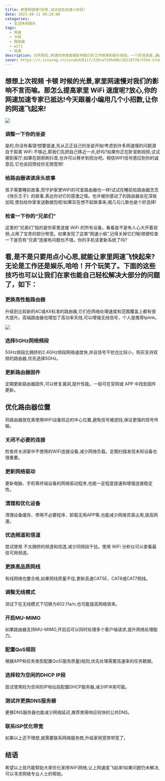 ```yaml
---
title: 家里网速慢?别急,试试这些加速小妙招!
date: 2023-08-11 09:28:00
categories:
  - 生活休闲娱乐
tags:
  - 网速
  - 卡顿
  - 路由器
  - wifi
  - 加速
description: 众所周知,网速的快慢直接影响我们的工作效率和娱乐体验。一个好消息是,通过一些简单的步骤就可以有效优化家里WiFi网络,享受飞一般的上网速度!
cover: https://n.sinaimg.cn/sinakd20117/320/w720h400/20210720/5594-e7a6c2a442c7595ecbcda49b2c7472c0.jpg
---
```


## 想想上次视频 卡顿 时候的光景,家里网速慢对我们的影响不言而喻。那怎么提高家里 WiFi 速度呢?放心,你的网速加速专家已抵达!今天跟着小编用几个小招数,让你的网速飞起来!

![](https://s2.loli.net/2023/08/11/gDdXPs2R35fY7UQ.png)

###  调整一下你的坐姿

是的,你没有看错!想要提速,先从正正自己的坐姿开始!考虑到许多网速慢的问题源自于距离 WiFi 不够近,那我们先把自己移近一点,好吗?如果你正在卧室刷视频,试试挪到客厅;如果在厨房刷抖音,也许可以移步到阳台吧。相信WIFI信号感应到你的诚意后,它也会回馈给你无限宽带!

###  给路由器读读床头故事

孩子需要睡前故事,而守护家里WIFI的可爱路由器也一样!试试在睡前给路由器念念《快乐王子》的故事,表达你对它的感激之情。也许被你感动了的路由器会在深夜加班,使劲给你家发送数据包呢!如果实在想不起故事来,唱几句儿歌也是个好选择!

###  检查一下你的“兄弟们” 

这里的“兄弟们”指的是你家里连接 WiFi 的所有设备。看看是不是有人心大开着视频,占用了宝贵的部分带宽。如果发现了这类“网速小偷”,记得关掉它们哦!顺便检查一下是否有“兄弟”连接有问题也不错。你的手机该更新系统了吗? 

## 看,是不是只要用点小心思,就能让家里网速飞快起来?无论是工作还是娱乐,哈哈！开个玩笑了。下面的这些技巧也可以让我们在家也能自己轻松解决大部分的问题了，如下：

###  更换高性能路由器

升级到比较新的AC或AX标准的路由器,它们在网络处理速度和范围覆盖上都有很大提升。高端路由器也增加了高功率天线,可以增强无线信号，个人是推荐tplink。

![](https://s2.loli.net/2023/08/11/ezAWBF4pJNRx2nU.png)

###  选择5GHz网络频段

5GHz频段比拥挤的2.4GHz频段网络速度快,并且信号干扰也比较小。购买支持双频的路由器,优先选择5GHz。

###  更新路由器固件

定期更新路由器固件,可以修复漏洞,提升性能。一般可在官网或 APP 中找到固件更新。

##  优化路由器位置

将路由器放在离使用WiFi设备较近的中心位置,避免信号被遮挡,保证更强的信号传输。

###  关闭不必要的连接

检查并关闭家中不使用的WiFi连接设备,减少网络负载。定期扫描发现未知设备也很重要。

###  更新网络驱动

更新电脑、手机等终端设备的网络驱动程序,也能一定程度提速和增强连接稳定性。

###  清理和优化设备

清理设备缓存、停用不必要程序、卸载无用APP等,也能减少网络资源占用,提高网速。

###  优选频道和信道

尝试使用 不太拥挤的频道和信道,减少同频段干扰。使用 WiFi 分析仪可以查看最佳可用频道。

###  更换高品质网线

有线网络也要合格,如果网线质量不佳,更新高速CAT5E、CAT6或CAT7网线。

### 调整无线模式

测试下在无线模式下切换为802.11a/n,也可能提高网络效率。

###  开启MU-MIMO

如果路由器支持MU-MIMO,开启后可以同时处理多个客户端请求,提升网络处理能力。

###  配置QoS规则

根据APP和任务类型配置QoS(服务质量)规则,优先处理需要高速率的任务数据。

###  选择较为空闲的DHCP IP段

尝试使用较为空闲的IP地址段配置DHCP服务器,减少IP冲突可能。

### 测试并更换DNS服务器 

更换DNS服务器也能减少网络延迟,推荐使用响应较快的公共DNS。

###  联系ISP优化带宽

如果以上还不理想,就需要联系网络服务商,升级家用宽带带宽了。

## 结语

希望以上技巧能帮助大家优化家用WiFi网络,让上网速度飞起来!如果问题仍未解决,可以寻求网络专业人士的帮助。

